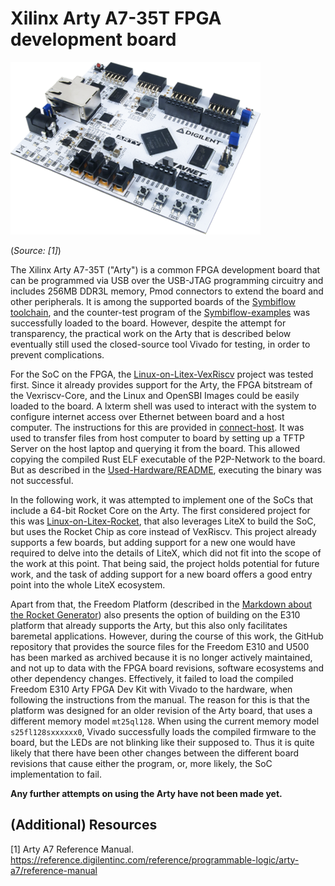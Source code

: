 # Xilinx Arty A7-35T FPGA development board

![Arty A7-35T](images/arty-0.png)  

(*Source: [1]*)

The Xilinx Arty A7-35T ("Arty") is a common FPGA development board that can be programmed via USB over the USB-JTAG programming circuitry and includes 256MB DDR3L memory, Pmod connectors to extend the board and other peripherals.
It is among the supported boards of the [Symbiflow toolchain](../../FPGA/1_General/1-2_symbiflow-toolchain.md), and the counter-test program of the [Symbiflow-examples](https://github.com/SymbiFlow/symbiflow-examples) was successfully loaded to the board.
However, despite the attempt for transparency, the practical work on the Arty that is described below eventually still used the closed-source tool Vivado for testing, in order to prevent complications.

For the SoC on the FPGA, the [Linux-on-Litex-VexRiscv](../../FPGA/3_Linux-on-RISCV/README.md) project was tested first.
Since it already provides support for the Arty, the FPGA bitstream of the Vexriscv-Core, and the Linux and OpenSBI Images could be easily loaded to the board. A lxterm shell was used to interact with the system to configure internet access over Ethernet between board and a host computer.
The instructions for this are provided in [connect-host](connect-host).
It was used to transfer files from host computer to board by setting up a TFTP Server on the host laptop and querying it from the board.
This allowed copying the compiled Rust ELF executable of the P2P-Network to the board.
But as described in the [Used-Hardware/README](../README.md), executing the binary was not successful.

In the following work, it was attempted to implement one of the SoCs that include a 64-bit Rocket Core on the Arty.
The first considered project for this was [Linux-on-Litex-Rocket](../../FPGA/3_Linux-on-RISCV/Linux-on-Litex-Rocket.md), that also leverages LiteX to build the SoC, but uses the Rocket Chip as core instead of VexRiscv. This project already supports a few boards, but adding support for a new one would have required to delve into the details of LiteX, which did not fit into the scope of the work at this point. That being said, the project holds potential for future work, and the task of adding support for a new board offers a good entry point into the whole LiteX ecosystem.

Apart from that, the Freedom Platform (described in the [Markdown about the Rocket Generator](../../FPGA/2_RISCV-on-FPGA/2-4_Rocket-Chip.md)) also presents the option of building on the E310 platform that already supports the Arty, but this also only facilitates baremetal applications.
However, during the course of this work, the GitHub repository that provides the source files for the Freedom E310 and U500 has been marked as archived because it is no longer actively maintained, and not up to data with the FPGA board revisions, software ecosystems and other dependency changes.
Effectively, it failed to load the compiled Freedom E310 Arty FPGA Dev Kit with Vivado to the hardware, when following the instructions from the manual.
The reason for this is that the platform was designed for an older revision of the Arty board, that uses a different memory model `mt25ql128`.
When using the current memory model `s25fl128sxxxxxx0`, Vivado successfully loads the compiled firmware to the board, but the LEDs are not blinking like their supposed to. Thus it is quite likely that there have been other changes between the different board revisions that cause either the program, or, more likely, the SoC implementation to fail.

**Any further attempts on using the Arty have not been made yet.**

## (Additional) Resources

[1] Arty A7 Reference Manual. <https://reference.digilentinc.com/reference/programmable-logic/arty-a7/reference-manual>

